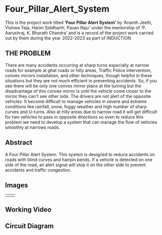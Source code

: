 # Four_Pillar_Alert_System
This is the project work titled **‘Four Pillar Alert System’** by ‘Ananth Jeeth, Vishwa Teja, Harini Siddharth, Pavan Raju’ 
under the mentorship of ‘P. Aarushraj, K. Bharath Chandra’ and is a record of the project work carried out by them during the year 2022-2023 as part of INDUCTION


## THE PROBLEM
There are many accidents occurring at sharp turns especially at narrow roads for example at ghat roads or hilly areas, Traffic Police intervention, convex mirrors installation, and other techniques, though helpful in these situations but they are not much efficient in preventing accidents. So, if you see there will be only one convex mirror place at the turning but the disadvantage of this convex mirror is until the vehicle come closer to the mirror they can't see other side. The drivers are not alert of the opposite vehicles. It become difficult to manage vehicles in severe and extreme conditions like rainfall, snow, foggy weather and high number of sharp curves and U-turns. 
Also at hilly areas due to narrow road it will get difficult for two vehicles to pass in opposite directions so even to reduce this problem we need to develop a system that can manage the flow of vehicles smoothly at narrows roads.

## Abstract
A Four Pillar Alert System. This system is designed to reduce accidents on roads with blind curves and hairpin bends.
If a vehicle is detected on one side of the road, an alert signal will stop it on the other side to prevent accidents and traffic congestion.

## Images

|||
|---|---|
|||

## Working Video

## Circuit Diagram

